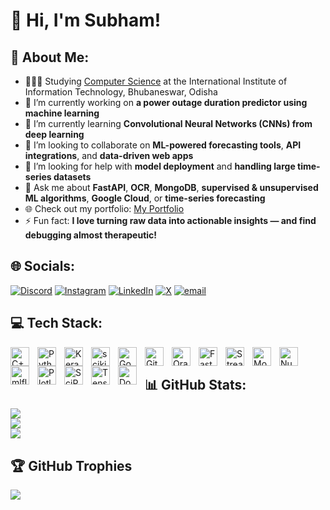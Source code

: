 # 👋 Hi, I'm Subham!
## 💫 About Me:
- 👩🏻‍🎓 Studying [Computer Science](https://www.iiit-bh.ac.in/) at the International Institute of Information Technology, Bhubaneswar, Odisha  
- 🔭 I’m currently working on **a power outage duration predictor using machine learning**  
- 🌱 I’m currently learning **Convolutional Neural Networks (CNNs) from deep learning**  
- 👯 I’m looking to collaborate on **ML-powered forecasting tools**, **API integrations**, and **data-driven web apps**  
- 🤔 I’m looking for help with **model deployment** and **handling large time-series datasets**  
- 💬 Ask me about **FastAPI**, **OCR**, **MongoDB**, **supervised & unsupervised ML algorithms**, **Google Cloud**, or **time-series forecasting**  
- 🌐 Check out my portfolio: [My Portfolio](https://strategizeand-plan.my.canva.site/subham-mohanty-portfolio-website)  
- ⚡ Fun fact: **I love turning raw data into actionable insights — and find debugging almost therapeutic!**  




## 🌐 Socials:
[![Discord](https://img.shields.io/badge/Discord-%237289DA.svg?logo=discord&logoColor=white)](https://discord.gg/subham_mohanty_05) [![Instagram](https://img.shields.io/badge/Instagram-%23E4405F.svg?logo=Instagram&logoColor=white)](https://instagram.com/mohanty_subham.05) [![LinkedIn](https://img.shields.io/badge/LinkedIn-%230077B5.svg?logo=linkedin&logoColor=white)](https://linkedin.com/in/www.linkedin.com/in/subham-mohanty-3a1805316) [![X](https://img.shields.io/badge/X-black.svg?logo=X&logoColor=white)](https://x.com/@subh_am05) [![email](https://img.shields.io/badge/Email-D14836?logo=gmail&logoColor=white)](mailto:subhamomm836@gmail.com) 

## 💻 Tech Stack:
<img align="left" alt="C++" width="30px" style="padding-right:10px;" src="https://cdn.jsdelivr.net/gh/devicons/devicon/icons/cplusplus/cplusplus-original.svg" />
<img align="left" alt="Python" width="30px" style="padding-right:10px;" src="https://cdn.jsdelivr.net/gh/devicons/devicon/icons/python/python-original.svg" />
<img align="left" alt="Keras" width="30px" style="padding-right:10px;" src="https://cdn.simpleicons.org/keras/D00000" />
<img align="left" alt="scikit-learn" width="30px" style="padding-right:10px;" src="https://cdn.simpleicons.org/scikitlearn/F7931E" />
<img align="left" alt="Google Cloud" width="30px" style="padding-right:10px;" src="https://cdn.jsdelivr.net/gh/devicons/devicon/icons/googlecloud/googlecloud-original.svg" />
<img align="left" alt="Git" width="30px" style="padding-right:10px;" src="https://cdn.jsdelivr.net/gh/devicons/devicon/icons/git/git-original.svg" />
<img align="left" alt="Oracle" width="30px" style="padding-right:10px;" src="https://cdn.jsdelivr.net/gh/devicons/devicon/icons/oracle/oracle-original.svg" />
<img align="left" alt="FastAPI" width="30px" style="padding-right:10px;" src="https://cdn.simpleicons.org/fastapi/009688" />
<img align="left" alt="Streamlit" width="30px" style="padding-right:10px;" src="https://cdn.simpleicons.org/streamlit/FF4B4B" />
<img align="left" alt="MongoDB" width="30px" style="padding-right:10px;" src="https://cdn.jsdelivr.net/gh/devicons/devicon/icons/mongodb/mongodb-original.svg" />
<img align="left" alt="NumPy" width="30px" style="padding-right:10px;" src="https://cdn.simpleicons.org/numpy/013243" />
<img align="left" alt="mlflow" width="30px" style="padding-right:10px;" src="https://cdn.simpleicons.org/mlflow/0194E2" />
<img align="left" alt="Plotly" width="30px" style="padding-right:10px;" src="https://cdn.simpleicons.org/plotly/3F4F75" />
<img align="left" alt="SciPy" width="30px" style="padding-right:10px;" src="https://cdn.simpleicons.org/scipy/8CAAE6" />
<img align="left" alt="TensorFlow" width="30px" style="padding-right:10px;" src="https://cdn.jsdelivr.net/gh/devicons/devicon/icons/tensorflow/tensorflow-original.svg" />
<img align="left" alt="Docker" width="30px" style="padding-right:10px;" src="https://cdn.jsdelivr.net/gh/devicons/devicon/icons/docker/docker-original.svg" />
<br />


## 📊 GitHub Stats:
![](https://github-readme-stats.vercel.app/api?username=subham-28&theme=dark&hide_border=false&include_all_commits=false&count_private=false)<br/>
![](https://nirzak-streak-stats.vercel.app/?user=subham-28&theme=dark&hide_border=false)<br/>
![](https://github-readme-stats.vercel.app/api/top-langs/?username=subham-28&theme=dark&hide_border=false&include_all_commits=false&count_private=false&layout=compact)


## 🏆 GitHub Trophies
![](https://github-profile-trophy.vercel.app/?username=subham-28&theme=radical&no-frame=false&no-bg=false&margin-w=4)





<!-- Proudly created with GPRM ( https://gprm.itsvg.in ) -->
